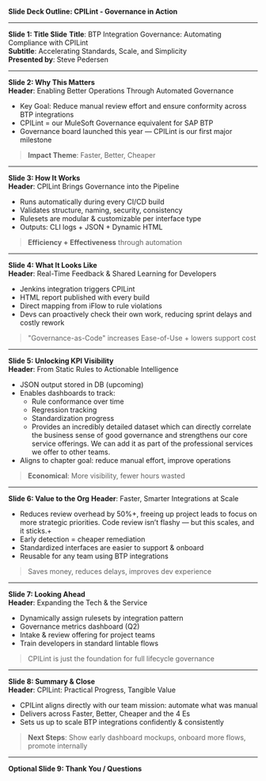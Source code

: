 **Slide Deck Outline: CPILint - Governance in Action**

---

**Slide 1: Title Slide**
**Title**: BTP Integration Governance: Automating Compliance with CPILint  
**Subtitle**: Accelerating Standards, Scale, and Simplicity  
**Presented by**: Steve Pedersen  

---

**Slide 2: Why This Matters**  
**Header**: Enabling Better Operations Through Automated Governance  
- Key Goal: Reduce manual review effort and ensure conformity across BTP integrations
- CPILint = our MuleSoft Governance equivalent for SAP BTP
- Governance board launched this year — CPILint is our first major milestone

> **Impact Theme**: Faster, Better, Cheaper

---

**Slide 3: How It Works**  
**Header**: CPILint Brings Governance into the Pipeline
- Runs automatically during every CI/CD build
- Validates structure, naming, security, consistency
- Rulesets are modular & customizable per interface type
- Outputs: CLI logs + JSON + Dynamic HTML

> **Efficiency + Effectiveness** through automation

---

**Slide 4: What It Looks Like**  
**Header**: Real-Time Feedback & Shared Learning for Developers
- Jenkins integration triggers CPILint
- HTML report published with every build
- Direct mapping from iFlow to rule violations
- Devs can proactively check their own work, reducing sprint delays and costly rework

> "Governance-as-Code" increases Ease-of-Use + lowers support cost

---

**Slide 5: Unlocking KPI Visibility**  
**Header**: From Static Rules to Actionable Intelligence
- JSON output stored in DB (upcoming)
- Enables dashboards to track:
  - Rule conformance over time
  - Regression tracking
  - Standardization progress
  - Provides an incredibly detailed dataset which can directly correlate the business sense of good governance and strengthens our core service offerings. We can add it as part of the professional services we offer to other teams.
- Aligns to chapter goal: reduce manual effort, improve operations

> **Economical**: More visibility, fewer hours wasted

---

**Slide 6: Value to the Org**
**Header**: Faster, Smarter Integrations at Scale
- Reduces review overhead by 50%+, freeing up project leads to focus on more strategic priorities. Code review isn’t flashy — but this scales, and it sticks.+
- Early detection = cheaper remediation
- Standardized interfaces are easier to support & onboard
- Reusable for any team using BTP integrations

> Saves money, reduces delays, improves dev experience

---

**Slide 7: Looking Ahead**  
**Header**: Expanding the Tech & the Service
- Dynamically assign rulesets by integration pattern
- Governance metrics dashboard (Q2)
- Intake & review offering for project teams
- Train developers in standard lintable flows

> CPILint is just the foundation for full lifecycle governance

---

**Slide 8: Summary & Close**  
**Header**: CPILint: Practical Progress, Tangible Value
- CPILint aligns directly with our team mission: automate what was manual
- Delivers across Faster, Better, Cheaper and the 4 Es
- Sets us up to scale BTP integrations confidently & consistently

> **Next Steps**: Show early dashboard mockups, onboard more flows, promote internally

---

**Optional Slide 9: Thank You / Questions**

